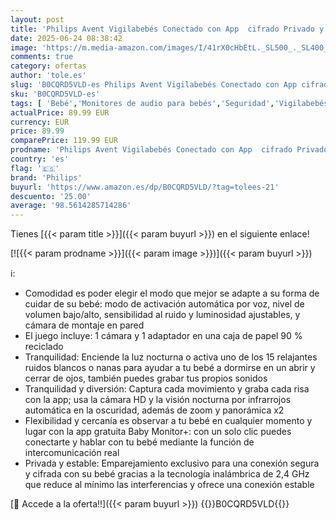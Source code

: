 ```yaml
---
layout: post
title: 'Philips Avent Vigilabebés Conectado con App  cifrado Privado y Seguro  Audio  Zoom 2X  visión Nocturna  activación automática por Voz  intercomunicación Real  Nanas y Ruido Blanco  Modelo SCD643/26 '
date: 2025-06-24 08:38:42
image: 'https://m.media-amazon.com/images/I/41rX0cHbEtL._SL500_._SL400_.jpg'
comments: true
category: ofertas
author: 'tole.es'
slug: 'B0CQRD5VLD-es Philips Avent Vigilabebés Conectado con App cifrado...'
sku: 'B0CQRD5VLD-es'
tags: [ 'Bebé','Monitores de audio para bebés','Seguridad','Vigilabebés','avent','philips','vigilabebés','🇪🇸', ]
actualPrice: 89.99 EUR
currency: EUR
price: 89.99
comparePrice: 119.99 EUR
prodname: 'Philips Avent Vigilabebés Conectado con App  cifrado Privado y Seguro  Audio  Zoom 2X  visión Nocturna  activación automática por Voz  intercomunicación Real  Nanas y Ruido Blanco  Modelo SCD643/26 '
country: 'es'
flag: '🇪🇸'
brand: 'Philips'
buyurl: 'https://www.amazon.es/dp/B0CQRD5VLD/?tag=tolees-21'
descuento: '25.00'
average: '98.5614285714286'
---
```


Tienes [{{< param title >}}]({{< param buyurl >}}) en el siguiente enlace!

[![{{< param prodname >}}]({{< param image >}})]({{< param buyurl >}})

ℹ️:

- Comodidad es poder elegir el modo que mejor se adapte a su forma de cuidar de su bebé: modo de activación automática por voz, nivel de volumen bajo/alto, sensibilidad al ruido y luminosidad ajustables, y cámara de montaje en pared
- El juego incluye: 1 cámara y 1 adaptador en una caja de papel 90 % reciclado
- Tranquilidad: Enciende la luz nocturna o activa uno de los 15 relajantes ruidos blancos o nanas para ayudar a tu bebé a dormirse en un abrir y cerrar de ojos, también puedes grabar tus propios sonidos
- Tranquilidad y diversión: Captura cada movimiento y graba cada risa con la app; usa la cámara HD y la visión nocturna por infrarrojos automática en la oscuridad, además de zoom y panorámica x2
- Flexibilidad y cercanía es observar a tu bebé en cualquier momento y lugar con la app gratuita Baby Monitor+: con un solo clic puedes conectarte y hablar con tu bebé mediante la función de intercomunicación real
- Privada y estable: Emparejamiento exclusivo para una conexión segura y cifrada con su bebé gracias a la tecnología inalámbrica de 2,4 GHz que reduce al mínimo las interferencias y ofrece una conexión estable

[🛒 Accede a la oferta!!]({{< param buyurl >}})
{{<world>}}B0CQRD5VLD{{</world>}}

